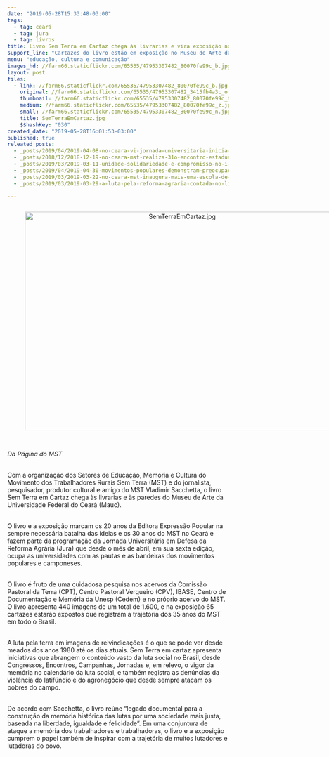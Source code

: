 ```yaml
---
date: "2019-05-28T15:33:48-03:00"
tags:
  - tag: ceará
  - tag: jura
  - tag: livros
title: Livro Sem Terra em Cartaz chega às livrarias e vira exposição no Ceará
support_line: "Cartazes do livro estão em exposição no Museu de Arte da Universidade Federal do Ceará "
menu: "educação, cultura e comunicação"
images_hd: //farm66.staticflickr.com/65535/47953307482_80070fe99c_b.jpg
layout: post
files:
  - link: //farm66.staticflickr.com/65535/47953307482_80070fe99c_b.jpg
    original: //farm66.staticflickr.com/65535/47953307482_3415fb4a3c_o.jpg
    thumbnail: //farm66.staticflickr.com/65535/47953307482_80070fe99c_t.jpg
    medium: //farm66.staticflickr.com/65535/47953307482_80070fe99c_z.jpg
    small: //farm66.staticflickr.com/65535/47953307482_80070fe99c_n.jpg
    title: SemTerraEmCartaz.jpg
    $$hashKey: "030"
created_date: "2019-05-28T16:01:53-03:00"
published: true
releated_posts:
  - _posts/2019/04/2019-04-08-no-ceara-vi-jornada-universitaria-inicia-com-presenca-das-matriarcas-da-luta-pela-terra.md
  - _posts/2018/12/2018-12-19-no-ceara-mst-realiza-31o-encontro-estadual.md
  - _posts/2019/03/2019-03-11-unidade-solidariedade-e-compromisso-no-i-encontro-dos-amigos-as-do-mst-no-ceara.md
  - _posts/2019/04/2019-04-30-movimentos-populares-demonstram-preocupacao-com-rumos-do-brasil.md
  - _posts/2019/03/2019-03-22-no-ceara-mst-inaugura-mais-uma-escola-de-ensino-medio-do-campo.md
  - _posts/2019/03/2019-03-29-a-luta-pela-reforma-agraria-contada-no-livro-sem-terra-em-cartaz.md

---
```

<div style="text-align:center">
<figure class="image" style="display:inline-block"><img alt="SemTerraEmCartaz.jpg" height="498" src="//farm66.staticflickr.com/65535/47953307482_80070fe99c_b.jpg" width="700" />
<figcaption></figcaption>
</figure>
</div>

<p><br />
<em>Da P&aacute;gina do MST</em><br />
&nbsp;</p>

<p>Com a organiza&ccedil;&atilde;o dos Setores de Educa&ccedil;&atilde;o, Mem&oacute;ria e Cultura do Movimento dos Trabalhadores Rurais Sem Terra (MST) e do jornalista, pesquisador, produtor cultural e amigo do MST Vladimir Sacchetta, o livro Sem Terra em Cartaz chega &agrave;s livrarias e &agrave;s paredes do Museu de Arte da Universidade Federal do Cear&aacute; (Mauc).</p>

<p><br />
O livro e a exposi&ccedil;&atilde;o marcam os 20 anos da Editora Express&atilde;o Popular na sempre necess&aacute;ria batalha das ideias e os 30 anos do MST no Cear&aacute; e fazem parte da programa&ccedil;&atilde;o da Jornada Universit&aacute;ria em Defesa da Reforma Agr&aacute;ria (Jura) que desde o m&ecirc;s de abril, em sua sexta edi&ccedil;&atilde;o, ocupa as universidades com as pautas e as bandeiras dos movimentos populares e camponeses.<br />
&nbsp;</p>

<p>O livro &eacute; fruto de uma cuidadosa pesquisa nos acervos da Comiss&atilde;o Pastoral da Terra (CPT), Centro Pastoral Vergueiro (CPV), IBASE, Centro de Documenta&ccedil;&atilde;o e Mem&oacute;ria da Unesp (Cedem) e no pr&oacute;prio acervo do MST.&nbsp; O livro apresenta 440 imagens de um total de 1.600, e na exposi&ccedil;&atilde;o 65 cartazes estar&atilde;o expostos que registram a trajet&oacute;ria dos 35 anos do MST em todo o Brasil.<br />
&nbsp;</p>

<p>A luta pela terra em imagens de reivindica&ccedil;&otilde;es &eacute; o que se pode ver desde meados dos anos 1980 at&eacute; os dias atuais. Sem Terra em cartaz apresenta iniciativas que abrangem o conte&uacute;do vasto da luta social no Brasil, desde Congressos, Encontros, Campanhas, Jornadas e, em relevo, o vigor da mem&oacute;ria no calend&aacute;rio da luta social, e tamb&eacute;m registra as den&uacute;ncias da viol&ecirc;ncia do latif&uacute;ndio e do agroneg&oacute;cio que desde sempre atacam os pobres do campo.<br />
&nbsp;</p>

<p>De acordo com Sacchetta, o livro re&uacute;ne &ldquo;legado documental para a constru&ccedil;&atilde;o da mem&oacute;ria hist&oacute;rica das lutas por uma sociedade mais justa, baseada na liberdade, igualdade e felicidade&rdquo;. Em uma conjuntura de ataque a mem&oacute;ria dos trabalhadores e trabalhadoras, o livro e a exposi&ccedil;&atilde;o cumprem o papel tamb&eacute;m de inspirar com a trajet&oacute;ria de muitos lutadores e lutadoras do povo.</p>
